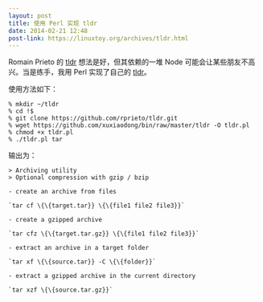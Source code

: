 ```yaml
---
layout: post
title: 使用 Perl 实现 tldr
date: 2014-02-21 12:48
post-link: https://linuxtoy.org/archives/tldr.html
---
```


Romain Prieto 的 [tldr][t] 想法是好，但其依赖的一堆 Node
可能会让某些朋友不高兴。当是练手，我用 Perl 实现了自己的
[tldr][l]。

使用方法如下：

    % mkdir ~/tldr
    % cd !$
    % git clone https://github.com/rprieto/tldr.git
    % wget https://github.com/xuxiaodong/bin/raw/master/tldr -O tldr.pl
    % chmod +x tldr.pl
    % ./tldr.pl tar

输出为：

    > Archiving utility
    > Optional compression with gzip / bzip

    - create an archive from files

    `tar cf \{\{target.tar}} \{\{file1 file2 file3}}`

    - create a gzipped archive

    `tar cfz \{\{target.tar.gz}} \{\{file1 file2 file3}}`

    - extract an archive in a target folder

    `tar xf \{\{source.tar}} -C \{\{folder}}`

    - extract a gzipped archive in the current directory

    `tar xzf \{\{source.tar.gz}}`

[t]: https://github.com/rprieto/tldr
[l]: https://github.com/xuxiaodong/bin/blob/master/tldr
